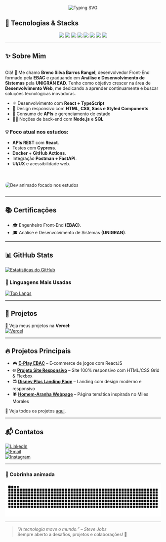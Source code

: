 <p align="center">
  <img src="https://readme-typing-svg.herokuapp.com?font=Fira+Code&weight=700&size=22&pause=1000&color=800080&center=true&width=435&lines=%F0%9F%9A%80+Bem-vindo+ao+meu+GitHub!" alt="Typing SVG" />
</p>

## 🔧 Tecnologias & Stacks  
<p align="center">
  <img src="https://cdn.jsdelivr.net/gh/devicons/devicon/icons/html5/html5-original.svg" width="50px" />  
  <img src="https://cdn.jsdelivr.net/gh/devicons/devicon/icons/css3/css3-original.svg" width="50px" />  
  <img src="https://cdn.jsdelivr.net/gh/devicons/devicon/icons/javascript/javascript-original.svg" width="50px" />  
  <img src="https://cdn.jsdelivr.net/gh/devicons/devicon/icons/react/react-original.svg" width="50px" />  
  <img src="https://cdn.jsdelivr.net/gh/devicons/devicon/icons/typescript/typescript-original.svg" width="50px" />  
  <img src="https://cdn.jsdelivr.net/gh/devicons/devicon/icons/sass/sass-original.svg" width="50px" />  
  <img src="https://cdn.jsdelivr.net/gh/devicons/devicon/icons/nodejs/nodejs-original.svg" width="50px" />  
  <img src="https://cdn.jsdelivr.net/gh/devicons/devicon/icons/figma/figma-original.svg" width="50px" />  
</p>

---

<h2>✨ Sobre Mim</h2>

<div style="display:flex; align-items:center; gap:24px; flex-wrap:wrap;">
  <div style="flex:1; min-width:250px;">
    <p>Olá! 👋 Me chamo <strong>Breno Silva Barros Rangel</strong>, desenvolvedor Front-End formado
    pela <strong>EBAC</strong> e graduando em <strong>Análise e Desenvolvimento de Sistemas</strong> pela <strong>UNIGRAN EAD</strong>.
    Tenho como objetivo crescer na área de <strong>Desenvolvimento Web</strong>, me dedicando a aprender continuamente e buscar soluções tecnológicas inovadoras.</p>
    <ul>
      <li>⚛ Desenvolvimento com <strong>React + TypeScript</strong></li>
      <li>🎨 Design responsivo com <strong>HTML, CSS, Sass e Styled Components</strong></li>
      <li>🔗 Consumo de <strong>APIs</strong> e gerenciamento de estado</li>
      <li>🐱‍👤 Noções de back-end com <strong>Node.js</strong> e <strong>SQL</strong></li>
    </ul>
    <h3>💡 Foco atual nos estudos:</h3>
    <ul>
      <li><strong>APIs REST</strong> com <strong>React</strong>.</li>
      <li>Testes com <strong>Cypress</strong>.</li>
      <li><strong>Docker</strong> + <strong>GitHub Actions</strong>.</li>
      <li>Integração <strong>Postman + FastAPI</strong>.</li>
      <li><strong>UI/UX</strong> e acessibilidade web.</li>
    </ul>
  </div>

  <img src="https://media.giphy.com/media/M9gbBd9nbDrOTu1Mqx/giphy.gif"
       alt="Dev animado focado nos estudos"
       width="220px"
       style="border-radius:8px"/>
</div>

---

## 📚 Certificações
- 🎓 Engenheiro Front-End <strong>(EBAC)</strong>.
- 🎓 Análise e Desenvolvimento de Sistemas <strong>(UNIGRAN)</strong>.

---

## 📊 GitHub Stats  
[![Estatísticas do GitHub](https://github-readme-stats.vercel.app/api?username=Oberon-23&show_icons=true&title_color=800080&text_color=800080&icon_color=800080&bg_color=000000&hide_border=true)](https://github.com/Oberon-23/github-readme-stats)

### 🚀 Linguagens Mais Usadas  
[![Top Langs](https://github-readme-stats.vercel.app/api/top-langs/?username=Oberon-23&layout=compact&title_color=800080&text_color=800080&icon_color=800080&bg_color=000000&hide_border=true)](https://github.com/anuraghazra/github-readme-stats)

---

## 🚀 Projetos  
🔗 Veja meus projetos na **Vercel:**  
[![Vercel](https://img.shields.io/badge/-Vercel-000000?style=for-the-badge&logo=vercel&logoColor=800080)](https://vercel.com/oberon-23s-projects)

---

## 🔥 Projetos Principais  
- 🎮 **[E-Play EBAC](https://github.com/Oberon-23/eplay-ebac)** – E‑commerce de jogos com ReactJS  
- 🌐 **[Projeto Site Responsivo](https://github.com/Oberon-23/projeto-site-responsivo)** – Site 100% responsivo com HTML/CSS Grid & Flexbox  
- 📺 **[Disney Plus Landing Page](https://github.com/Oberon-23/clone-disneyplus)** – Landing com design moderno e responsivo  
- 🕷️ **[Homem-Aranha Webpage](https://github.com/Oberon-23/spiderman-landing-page)** – Página temática inspirada no Miles Morales
  
📌 Veja todos os projetos [aqui](https://github.com/Oberon-23?tab=repositories).

---

## 📬 Contatos  
<a href="https://www.linkedin.com/in/brenosilvarangel/"><img src="https://img.shields.io/badge/LinkedIn-000000?style=for-the-badge&logo=linkedin&logoColor=800080" alt="LinkedIn"/></a>  
<a href="mailto:brenoosbr@outlook.com"><img src="https://img.shields.io/badge/Email-000000?style=for-the-badge&logo=outlook&logoColor=800080" alt="Email"/></a>  
<a href="https://www.instagram.com/breno.sbr/"><img src="https://img.shields.io/badge/Instagram-000000?style=for-the-badge&logo=instagram&logoColor=800080" alt="Instagram"/></a>

---

### 🐍 Cobrinha animada
<p align="center"><img src="https://raw.githubusercontent.com/Oberon-23/Oberon-23/output/github-contribution-grid-snake-dark.svg" alt="Snake animation" /></p>

---

> _“A tecnologia move o mundo.” – Steve Jobs_  
> Sempre aberto a desafios, projetos e colaborações! 🚀



